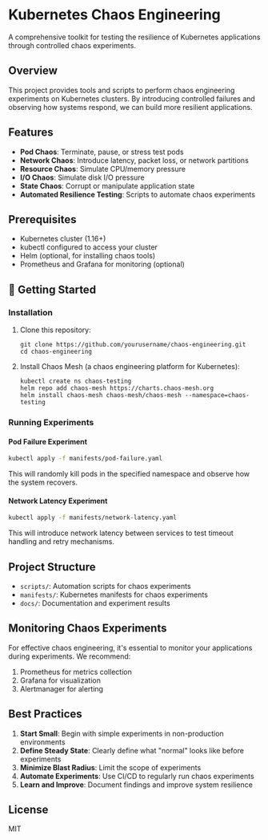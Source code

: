 # Kubernetes Chaos Engineering

A comprehensive toolkit for testing the resilience of Kubernetes applications through controlled chaos experiments.

## Overview

This project provides tools and scripts to perform chaos engineering experiments on Kubernetes clusters. By introducing controlled failures and observing how systems respond, we can build more resilient applications.

## Features

- **Pod Chaos**: Terminate, pause, or stress test pods
- **Network Chaos**: Introduce latency, packet loss, or network partitions
- **Resource Chaos**: Simulate CPU/memory pressure
- **I/O Chaos**: Simulate disk I/O pressure
- **State Chaos**: Corrupt or manipulate application state
- **Automated Resilience Testing**: Scripts to automate chaos experiments

## Prerequisites

- Kubernetes cluster (1.16+)
- kubectl configured to access your cluster
- Helm (optional, for installing chaos tools)
- Prometheus and Grafana for monitoring (optional)

## 🚀 Getting Started

### Installation

1. Clone this repository:
   ```
   git clone https://github.com/yourusername/chaos-engineering.git
   cd chaos-engineering
   ```

2. Install Chaos Mesh (a chaos engineering platform for Kubernetes):
   ```
   kubectl create ns chaos-testing
   helm repo add chaos-mesh https://charts.chaos-mesh.org
   helm install chaos-mesh chaos-mesh/chaos-mesh --namespace=chaos-testing
   ```

### Running Experiments

#### Pod Failure Experiment

```bash
kubectl apply -f manifests/pod-failure.yaml
```

This will randomly kill pods in the specified namespace and observe how the system recovers.

#### Network Latency Experiment

```bash
kubectl apply -f manifests/network-latency.yaml
```

This will introduce network latency between services to test timeout handling and retry mechanisms.

## Project Structure

- `scripts/`: Automation scripts for chaos experiments
- `manifests/`: Kubernetes manifests for chaos experiments
- `docs/`: Documentation and experiment results

## Monitoring Chaos Experiments

For effective chaos engineering, it's essential to monitor your applications during experiments. We recommend:

1. Prometheus for metrics collection
2. Grafana for visualization
3. Alertmanager for alerting

## Best Practices

1. **Start Small**: Begin with simple experiments in non-production environments
2. **Define Steady State**: Clearly define what "normal" looks like before experiments
3. **Minimize Blast Radius**: Limit the scope of experiments
4. **Automate Experiments**: Use CI/CD to regularly run chaos experiments
5. **Learn and Improve**: Document findings and improve system resilience

## License

MIT 